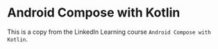 # Android Compose with Kotlin
This is a copy from the LinkedIn Learning course `Android Compose with Kotlin`.